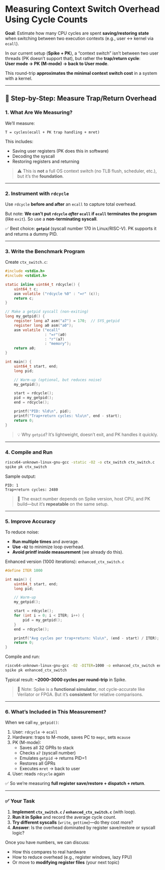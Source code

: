 # Measuring Context Switch Overhead Using Cycle Counts

**Goal**: Estimate how many CPU cycles are spent **saving/restoring state** when switching between two execution contexts (e.g., user ↔ kernel via `ecall`).

In our current setup (**Spike + PK**), a “context switch” isn’t between two user threads (PK doesn’t support that), but rather the **trap/return cycle**:  
**User mode → PK (M-mode) → back to User mode**.

This round-trip **approximates the minimal context switch cost** in a system with a kernel.

---

## 📏 Step-by-Step: Measure Trap/Return Overhead

### 1. **What Are We Measuring?**

We’ll measure:
```text
T = cycles(ecall + PK trap handling + mret)
```
This includes:
- Saving user registers (PK does this in software)
- Decoding the syscall
- Restoring registers and returning

> ⚠️ This is **not** a full OS context switch (no TLB flush, scheduler, etc.), but it’s the **foundation**.

---

### 2. **Instrument with `rdcycle`**

Use `rdcycle` **before and after** an `ecall` to capture total overhead.

But note: **We can’t put `rdcycle` *after* `ecall` if `ecall` terminates the program** (like `exit`). So use a **non-terminating syscall**.

✅ Best choice: **`getpid`** (syscall number 170 in Linux/RISC-V). PK supports it and returns a dummy PID.

---

### 3. **Write the Benchmark Program**

Create `ctx_switch.c`:

```c
#include <stdio.h>
#include <stdint.h>

static inline uint64_t rdcycle() {
    uint64_t c;
    asm volatile ("rdcycle %0" : "=r" (c));
    return c;
}

// Make a getpid syscall (non-exiting)
long my_getpid() {
    register long a7 asm("a7") = 170;  // SYS_getpid
    register long a0 asm("a0");
    asm volatile ("ecall"
                  : "=r"(a0)
                  : "r"(a7)
                  : "memory");
    return a0;
}

int main() {
    uint64_t start, end;
    long pid;

    // Warm-up (optional, but reduces noise)
    my_getpid();

    start = rdcycle();
    pid = my_getpid();
    end = rdcycle();

    printf("PID: %ld\n", pid);
    printf("Trap+return cycles: %lu\n", end - start);
    return 0;
}
```

> 💡 Why `getpid`? It’s lightweight, doesn’t exit, and PK handles it quickly.

---

### 4. **Compile and Run**

```bash
riscv64-unknown-linux-gnu-gcc -static -O2 -o ctx_switch ctx_switch.c
spike pk ctx_switch
```

Sample output:
```
PID: 1
Trap+return cycles: 2480
```

> 📌 The exact number depends on Spike version, host CPU, and PK build—but it’s **repeatable** on the same setup.

---

### 5. **Improve Accuracy**

To reduce noise:
- **Run multiple times** and average.
- **Use `-O2`** to minimize loop overhead.
- **Avoid printf inside measurement** (we already do this).

Enhanced version (1000 iterations): `enhanced_ctx_switch.c`

```c
#define ITER 1000

int main() {
    uint64_t start, end;
    long pid;

    // Warm-up
    my_getpid();

    start = rdcycle();
    for (int i = 0; i < ITER; i++) {
        pid = my_getpid();
    }
    end = rdcycle();

    printf("Avg cycles per trap+return: %lu\n", (end - start) / ITER);
    return 0;
}
```

Compile and run:
```bash
riscv64-unknown-linux-gnu-gcc -O2 -DITER=1000 -o enhanced_ctx_switch enhanced_ctx_switch.c
spike pk enhanced_ctx_switch
```

Typical result: **~2000–3000 cycles per round-trip** in Spike.

> 🔬 Note: Spike is a **functional simulator**, not cycle-accurate like Verilator or FPGA. But it’s **consistent** for relative comparisons.

---

### 6. **What’s Included in This Measurement?**

When we call `my_getpid()`:
1. User: `rdcycle` → `ecall`
2. Hardware: traps to M-mode, saves PC to `mepc`, sets `mcause`
3. PK (M-mode):
   - Saves all 32 GPRs to stack
   - Checks `a7` (syscall number)
   - Emulates `getpid` → returns PID=1
   - Restores all GPRs
   - Executes `mret` → back to user
4. User: reads `rdcycle` again

✅ So we’re measuring **full register save/restore + dispatch + return**.

---

### ✅ Your Task

1. **Implement `ctx_switch.c` / `enhanced_ctx_switch.c`** (with loop).
2. **Run it in Spike** and record the average cycle count.
3. **Try different syscalls** (`write`, `gettime`)—do they cost more?
4. **Answer**: Is the overhead dominated by register save/restore or syscall logic?

Once you have numbers, we can discuss:
- How this compares to real hardware
- How to reduce overhead (e.g., register windows, lazy FPU)
- Or move to **modifying register files** (your next topic)